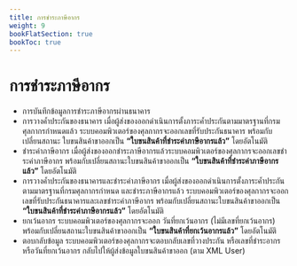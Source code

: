 ```yaml
---
title: การชําระภาษีอากร
weight: 9
bookFlatSection: true
bookToc: true
---
```

การชําระภาษีอากร
===

-	การบันทึกข้อมูลการชําระภาษีอากรผ่านธนาคาร
-	การวางคํ้าประกันของธนาคาร เมื่อผู้ส่งของออกดําเนินการตั้งภาระค้ำประกันตามมาตรฐานที่กรมศุลกากรกําหนดแล้ว ระบบคอมพิวเตอร์ของศุลกากรจะออกเลขที่รับประกันธนาคาร พร้อมกับเปลี่ยนสถานะ ใบขนสินค้าขาออกเป็น **“ใบขนสินค้าที่ชําระค่าภาษีอากรแล้ว”** โดยอัตโนมัติ
-	ชําระค่าภาษีอากร เมื่อผู้ส่งของออกชําระภาษีอากรแล้วระบบคอมพิวเตอร์ของศุลกากรจะออกเลขชําระค่าภาษีอากร พร้อมกับเปลี่ยนสถานะใบขนสินค้าขาออกเป็น **“ใบขนสินค้าที่ชําระค่าภาษีอากรแล้ว”** โดยอัตโนมัติ
-	การวางคํ้าประกันของธนาคารและชําระค่าภาษีอากร เมื่อผู้ส่งของออกดําเนินการตั้งภาระค้ำประกันตามมาตรฐานที่กรมศุลกากรกําหนด และชําระภาษีอากรแล้ว ระบบคอมพิวเตอร์ของศุลกากรจะออกเลขที่รับประกันธนาคารและเลขชําระค่าภาษีอากร พร้อมกับเปลี่ยนสถานะใบขนสินค้าขาออกเป็น **“ใบขนสินค้าที่ชําระค่าภาษีอากรแล้ว”** โดยอัตโนมัติ
-	ยกเว้นอากร ระบบคอมพิวเตอร์ของศุลกากรจะออก วันที่ยกเว้นอากร (ไม่มีเลขที่ยกเว้นอากร)
พร้อมกับเปลี่ยนสถานะใบขนสินค้าขาออกเป็น **“ใบขนสินค้าที่ยกเว้นอากรแล้ว”** โดยอัตโนมัติ
-	ตอบกลับข้อมูล ระบบคอมพิวเตอร์ของศุลกากรจะตอบกลับเลขที่วางประกัน หรือเลขที่ชําระอากรหรือวันที่ยกเว้นอากร กลับไปให้ผู้ส่งข้อมูลใบขนสินค้าขาออก (ตาม XML User)
